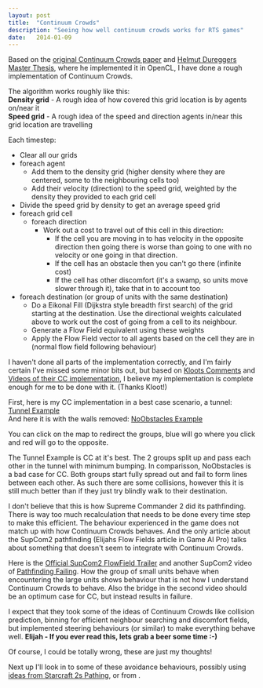 ```yaml
---
layout: post
title:  "Continuum Crowds"
description: "Seeing how well continuum crowds works for RTS games"
date:   2014-01-09
---
```


Based on the [original Continuum Crowds paper] and [Helmut Dureggers Master Thesis], where he implemented it in OpenCL, I have done a rough implementation of Continuum Crowds.

[original Continuum Crowds paper]: http://grail.cs.washington.edu/projects/crowd-flows/continuum-crowds.pdf
[Helmut Dureggers Master Thesis]: http://cloud.github.com/downloads/hduregger/crowd/Simulation%20of%20large%20and%20dense%20crowds%20on%20the%20GPU%20using%20OpenCL.pdf

The algorithm works roughly like this:  
**Density grid** - A rough idea of how covered this grid location is by agents on/near it  
**Speed grid** - A rough idea of the speed and direction agents in/near this grid location are travelling

Each timestep:

- Clear all our grids
- foreach agent
  - Add them to the density grid (higher density where they are centered, some to the neighbouring cells too)
  - Add their velocity (direction) to the speed grid, weighted by the density they provided to each grid cell
- Divide the speed grid by density to get an average speed grid
- foreach grid cell
  - foreach direction
    - Work out a cost to travel out of this cell in this direction:
	  - If the cell you are moving in to has velocity in the opposite direction then going there is worse than going to one with no velocity or one going in that direction.
	  - If the cell has an obstacle then you can't go there (infinite cost)
	  - If the cell has other discomfort (it's a swamp, so units move slower through it), take that in to account too
- foreach destination (or group of units with the same destination)
  - Do a Eikonal Fill (Dijkstra style breadth first search) of the grid starting at the destination. Use the directional weights calculated above to work out the cost of going from a cell to its neighbour.
  - Generate a Flow Field equivalent using these weights
  - Apply the Flow Field vector to all agents based on the cell they are in (normal flow field following behaviour)

I haven't done all parts of the implementation correctly, and I'm fairly certain I've missed some minor bits out, but based on [Kloots Comments] and [Videos of their CC implementation], I believe my implementation is complete enough for me to be done with it. (Thanks Kloot!)

[Kloots Comments]: http://springrts.com/phpbb/viewtopic.php?f=21&t=27854#p517297
[Videos of their CC implementation]: http://www.youtube.com/watch?v=5u_oNX0PUuw

First, here is my CC implementation in a best case scenario, a tunnel: [Tunnel Example]  
And here it is with the walls removed: [NoObstacles Example]

[Tunnel Example]: /examples/8-1-crossing-groups-continuum-crowds/
[NoObstacles Example]: /examples/8-1-crossing-groups-continuum-crowds/#noobstacles

You can click on the map to redirect the groups, blue will go where you click and red will go to the opposite.

The Tunnel Example is CC at it's best. The 2 groups split up and pass each other in the tunnel with minimum bumping. In comparisson, NoObstacles is a bad case for CC. Both groups start fully spread out and fail to form lines between each other. As such there are some collisions, however this it is still much better than if they just try blindly walk to their destination.

I don't believe that this is how Supreme Commander 2 did its pathfinding. There is way too much recalculation that needs to be done every time step to make this efficient. The behaviour experienced in the game does not match up with how Continuum Crowds behaves. And the only article about the SupCom2 pathfinding (Elijahs Flow Fields article in Game AI Pro) talks about something that doesn't seem to integrate with Continuum Crowds.

Here is the [Official SupCom2 FlowField Trailer] and another SupCom2 video of [Pathfinding Failing]. How the group of small units behave when encountering the large units shows behaviour that is not how I understand Continuum Crowds to behave. Also the bridge in the second video should be an optimum case for CC, but instead results in failure.

[Official SupCom2 FlowField Trailer]: http://www.youtube.com/watch?v=bovlsENv1g4
[Pathfinding Failing]: http://www.youtube.com/watch?v=-60P96VlxXI

I expect that they took some of the ideas of Continuum Crowds like collision prediction, binning for efficient neighbour searching and discomfort fields, but implemented steering behaviours (or similar) to make everything behave well. **Elijah - If you ever read this, lets grab a beer some time :-)**

Of course, I could be totally wrong, these are just my thoughts!

Next up I'll look in to some of these avoidance behaviours, possibly using [ideas from Starcraft 2s Pathing], or from .

[ideas from Starcraft 2s Pathing]: /2014/01/06/pathing-literature-review.html#starcraft-ii-pathing